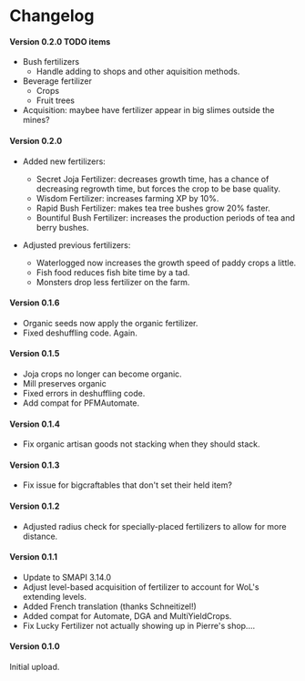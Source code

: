 ﻿Changelog
=============

#### Version 0.2.0 TODO items
* Bush fertilizers
    - Handle adding to shops and other aquisition methods.
* Beverage fertilizer
    - Crops
    - Fruit trees
* Acquisition: maybee have fertilizer appear in big slimes outside the mines?

#### Version 0.2.0
* Added new fertilizers:
    - Secret Joja Fertilizer: decreases growth time, has a chance of decreasing regrowth time, but forces the crop to be base quality.
    - Wisdom Fertilizer: increases farming XP by 10%.
    - Rapid Bush Fertilizer: makes tea tree bushes grow 20% faster.
    - Bountiful Bush Fertilizer: increases the production periods of tea and berry bushes.

* Adjusted previous fertilizers:
    - Waterlogged now increases the growth speed of paddy crops a little.
    - Fish food reduces fish bite time by a tad.
    - Monsters drop less fertilizer on the farm.

#### Version 0.1.6
* Organic seeds now apply the organic fertilizer.
* Fixed deshuffling code. Again.

#### Version 0.1.5
* Joja crops no longer can become organic.
* Mill preserves organic
* Fixed errors in deshuffling code.
* Add compat for PFMAutomate.

#### Version 0.1.4

* Fix organic artisan goods not stacking when they should stack.

#### Version 0.1.3
* Fix issue for bigcraftables that don't set their held item?

#### Version 0.1.2
* Adjusted radius check for specially-placed fertilizers to allow for more distance.

#### Version 0.1.1

* Update to SMAPI 3.14.0
* Adjust level-based acquisition of fertilizer to account for WoL's extending levels.
* Added French translation (thanks Schneitizel!)
* Added compat for Automate, DGA and MultiYieldCrops.
* Fix Lucky Fertilizer not actually showing up in Pierre's shop....

#### Version 0.1.0

Initial upload.